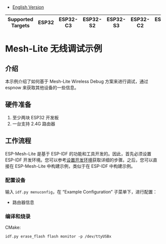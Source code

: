 - [English Version](https://github.com/espressif/esp-mesh-lite/blob/master/examples/wireless_debug/README.md)

| Supported Targets | ESP32 | ESP32-C3 | ESP32-S2 | ESP32-S3 | ESP32-C2 | ESP32-C6 |
| ----------------- | ----- | -------- | -------- | -------- | -------- | -------- |

# Mesh-Lite 无线调试示例

## 介绍

本示例介绍了如何基于 Mesh-Lite Wireless Debug 方案来进行调试，通过 espnow 来获取其他设备的一些信息。

## 硬件准备

1. 至少两块 ESP32 开发板
2. 一台支持 2.4G 路由器

## 工作流程

ESP-Mesh-Lite 是基于 ESP-IDF 的功能和工具开发的。因此，首先必须设置 ESP-IDF 开发环境。您可以参考[设置开发环境](https://docs.espressif.com/projects/esp-idf/zh_CN/latest/esp32/get-started/index.html)获取详细的步骤。之后，您可以直接在 ESP-Mesh-Lite 中构建示例，类似于在 ESP-IDF 中构建示例。

### 配置设备

输入 `idf.py menuconfig`，在 “Example Configuration” 子菜单下，进行配置：

 * 路由器信息

### 编译和烧录

CMake:
```shell
idf.py erase_flash flash monitor -p /dev/ttyUSBx
```
